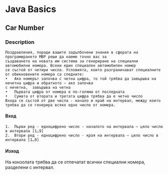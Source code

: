 # Java Basics

## Car Number

### Description

    Поздравления, поради вашите задълбочени знания в сферата на програмирането МВР реши да наеме точно вас за 
    създаването на новата им система за генериране на специални автомобилни номера. Всеки един специален автомобилен номер
    се състой от четири числа. Условията, които разграничават специалните от обикновените номера са следните:
    •	Ако номерът започва с четна цифра, то той трябва да завършва на нечетна цифра и обратното – ако започва 
    с нечетна,  завършва на четна 
    •	Първата цифра от номера е по-голяма от последната
    •	Сумата от втората и третата цифра трябва да е четно число 
    Входа се състой от две числа - начало и край на интервал, между които трябва да се генерира всяко едно число от номера.

#### Вход

    1.	Първи ред - едноцифрено число - началото на интервала – цяло число в интервала [1…9] 
    2.	Втори ред - едноцифрено число - края на интервала – цяло число в интервала [1…9] 

#### Изход

На конзолата трябва да се отпечатат всички специални номера, разделени с интервал.
